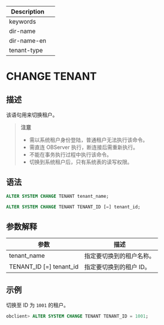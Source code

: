 | Description   |                 |
|---------------|-----------------|
| keywords      |                 |
| dir-name      |                 |
| dir-name-en   |                 |
| tenant-type   |                 |

# CHANGE TENANT

## 描述

该语句用来切换租户。
>**注意**
>
>* 需以系统租户身份登陆，普通租户无法执行该命令。
>* 需直连 OBServer 执行，断连接后需重新执行。
>* 不能在事务执行过程中执行该命令。
>* 切换到系统租户后，只有系统表的读写权限。

## 语法

```sql
ALTER SYSTEM CHANGE TENANT tenant_name;

ALTER SYSTEM CHANGE TENANT TENANT_ID [=] tenant_id;
```

## 参数解释

|         **参数**          |    **描述**     |
|---------------------------|---------------|
| tenant_name               | 指定要切换到的租户名称。  |
| TENANT_ID \[=\] tenant_id | 指定要切换到的租户 ID。 |


## 示例

切换至 ID 为 `1001` 的租户。

```sql
obclient> ALTER SYSTEM CHANGE TENANT TENANT_ID = 1001;
```
